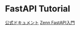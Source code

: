 # FastAPI Tutorial
[公式ドキュメント](https://fastapi.tiangolo.com/ja/)
[Zenn FastAPI入門](https://zenn.dev/sh0nk/books/537bb028709ab9/viewer/96a124)
